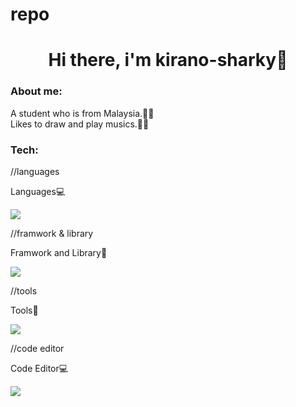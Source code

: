 # repo
<h1 align="center">Hi there, i'm kirano-sharky🦈</h1>
<h3>About me:</h3>
<span>A student who is from Malaysia.👨‍💻</span>
<br/>
<span>Likes to draw and play musics.🎨🎵</span>



<h3 align="left">Tech:</h3>
//languages
<p>Languages💻</p>
<p align="left">
  <a href="https://skillicons.dev">
    <img src="https://skillicons.dev/icons?i=html,css,js,ts,python" />
  </a>
</p>
//framwork & library
<p>Framwork and Library📂</p>
<p align="left">
  <a href="https://skillicons.dev">
    <img src="https://skillicons.dev/icons?i=react,tailwind,vite,vue,nextjs" />
  </a>
</p>
//tools
<p>Tools🔧</p>
<p align="left">
  <a href="https://skillicons.dev">
    <img src="https://skillicons.dev/icons?i=git,nodejs" />
  </a>
</p>
//code editor
<p>Code Editor💻</p>
<p align='left'>
  <a href="https://skillicons.dev">
    <img src="https://skillicons.dev/icons?i=vscode" />
  </a>
</p>

